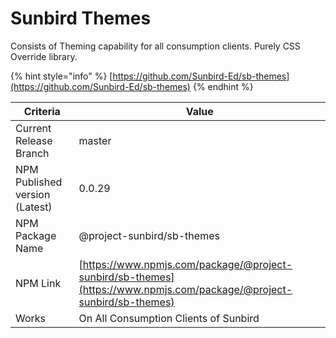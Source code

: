 # Sunbird Themes

Consists of Theming capability for all consumption clients. Purely CSS Override library.

{% hint style="info" %}
[https://github.com/Sunbird-Ed/sb-themes](https://github.com/Sunbird-Ed/sb-themes)
{% endhint %}

| Criteria                       | Value                                                                                                                |
| ------------------------------ | -------------------------------------------------------------------------------------------------------------------- |
| Current Release Branch         | master                                                                                                               |
| NPM Published version (Latest) | 0.0.29                                                                                                               |
| NPM Package Name               | @project-sunbird/sb-themes                                                                                           |
| NPM Link                       | [https://www.npmjs.com/package/@project-sunbird/sb-themes](https://www.npmjs.com/package/@project-sunbird/sb-themes) |
| Works                          | On All Consumption Clients of Sunbird                                                                                |
